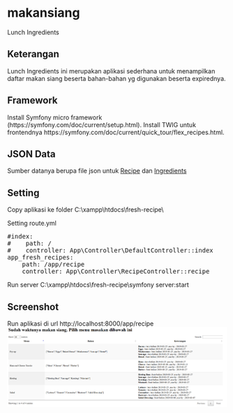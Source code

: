 # makansiang
Lunch Ingredients

<h2>Keterangan</h2>
Lunch Ingredients ini merupakan aplikasi sederhana untuk menampilkan daftar makan siang beserta bahan-bahan yg digunakan beserta expirednya.

<h2>Framework</h2>
Install Symfony micro framework (https://symfony.com/doc/current/setup.html).
Install TWIG untuk frontendnya https://symfony.com/doc/current/quick_tour/flex_recipes.html.

<h2>JSON Data</h2>
Sumber datanya berupa file json untuk <a href="https://github.com/qyraananda/makansiang/tree/master/src/App/Recipe">Recipe</a>
dan <a href="https://github.com/qyraananda/makansiang/tree/master/src/App/Ingredient">Ingredients</a>

<h2>Setting</h2>
Copy aplikasi ke folder
C:\xampp\htdocs\fresh-recipe\

Setting route.yml 
<pre>
#index:
#    path: /
#    controller: App\Controller\DefaultController::index
app_fresh_recipes:
    path: /app/recipe
    controller: App\Controller\RecipeController::recipe
</pre>

Run server 
C:\xampp\htdocs\fresh-recipe\symfony server:start

<h2>Screenshot</h2>
Run aplikasi di url http://localhost:8000/app/recipe
<img src="https://github.com/qyraananda/makansiang/blob/master/screen.png">
